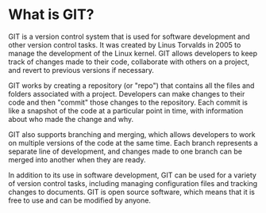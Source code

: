 # What is GIT?

GIT is a version control system that is used for software development and other version control tasks. It was created by Linus Torvalds in 2005 to manage the development of the Linux kernel. GIT allows developers to keep track of changes made to their code, collaborate with others on a project, and revert to previous versions if necessary.

GIT works by creating a repository (or "repo") that contains all the files and folders associated with a project. Developers can make changes to their code and then "commit" those changes to the repository. Each commit is like a snapshot of the code at a particular point in time, with information about who made the change and why.

GIT also supports branching and merging, which allows developers to work on multiple versions of the code at the same time. Each branch represents a separate line of development, and changes made to one branch can be merged into another when they are ready.

In addition to its use in software development, GIT can be used for a variety of version control tasks, including managing configuration files and tracking changes to documents. GIT is open source software, which means that it is free to use and can be modified by anyone.
